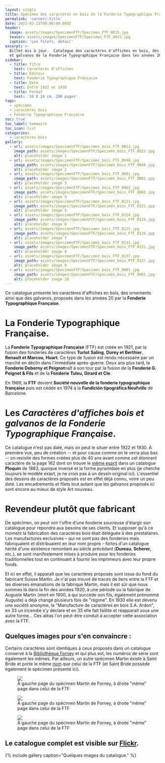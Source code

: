 ```yaml
---
layout: single
title: Spécimen des caractères en bois de la Fonderie Typographique Française.
permalink: 'carnet/:title'
date: 2022-02-21T00:00:00.000Z
header:
  image: assets/images/SpecimenFTF/Specimen_FTF_0015.jpg
  teaser: assets/images/SpecimenFTF/Specimen_FTF_0015.jpg
  caption: 'Les filets, détail'
excerpt: >-
  Billet mis à jour.  Catalogue des caractères d'affiches en bois, des vignettes
  et galvanos de la Fonderie Typographique Française dans les années 20.
sidebar:
  - title: Titre
    text: Caractères d'affiches
  - title: Éditeur
    text: Fonderie Typographique Française
  - title: Date
    text: Entre 1922 et 1930
  - title: Format
    text: '34 X 24 cm, 280 pages'
tags:
  - spécimen
  - caractères bois
  - Fonderie Typographique Française
toc: true
toc_label: Sommaire
toc_icon: list
categories:
  - caracteres-bois
gallery:
  - url: assets/images/SpecimenFTF/Specimen_bois_FTF_0023.jpg
    image_path: assets/images/SpecimenFTF/Specimen_bois_FTF_0023.jpg
    alt: placeholder image 1
  - url: assets/images/SpecimenFTF/Specimen_bois_FTF_0048.jpg
    image_path: assets/images/SpecimenFTF/Specimen_bois_FTF_0048.jpg
    alt: placeholder image 2
  - url: assets/images/SpecimenFTF/Specimen_bois_FTF_0081.jpg
    image_path: assets/images/SpecimenFTF/Specimen_bois_FTF_0081.jpg
    alt: placeholder image 3
  - url: assets/images/SpecimenFTF/Specimen_bois_FTF_0082.jpg
    image_path: assets/images/SpecimenFTF/Specimen_bois_FTF_0082.jpg
    alt: placeholder image 4
  - url: assets/images/SpecimenFTF/Specimen_bois_FTF_0121.jpg
    image_path: assets/images/SpecimenFTF/Specimen_bois_FTF_0121.jpg
    alt: placeholder image 5
  - url: assets/images/SpecimenFTF/Specimen_bois_FTF_0124.jpg
    image_path: assets/images/SpecimenFTF/Specimen_bois_FTF_0124.jpg
    alt: placeholder image 6
  - url: assets/images/SpecimenFTF/Specimen_bois_FTF_0125.jpg
    image_path: assets/images/SpecimenFTF/Specimen_bois_FTF_0125.jpg
    alt: placeholder image 7
  - url: assets/images/SpecimenFTF/Specimen_bois_FTF_0131.jpg
    image_path: assets/images/SpecimenFTF/Specimen_bois_FTF_0131.jpg
    alt: placeholder image 8
  - url: assets/images/SpecimenFTF/Specimen_bois_FTF_0137.jpg
    image_path: assets/images/SpecimenFTF/Specimen_bois_FTF_0137.jpg
    alt: placeholder image 9
  - url: assets/images/SpecimenFTF/Specimen_bois_FTF_0001.jpg
    image_path: assets/images/SpecimenFTF/Specimen_bois_FTF_0001.jpg
    alt: placeholder image 10
---
```


Ce catalogue présente les caractères d'affiches en bois, des ornements ainsi que des galvanos, proposés dans les années 20 par la **Fonderie Typographique Française**.

# La Fonderie Typographique Française.

La **Fonderie Typographique Française** (FTF) est créée en 1921, par la fusion des fonderies de caractères **Turlot** **Saling**, **Durey et Berthier**, **Renault et Marcou**, **Huart**. Ce type de fusion est rendu nécessaire par un marché en déclin dans l'immédiate après-guerre. Deux ans plus tard, la **Fonderie Deberny et Peignot**naît à son tour par la fusion de la **Fonderie G. Peignot & Fils** et de la **Fonderie Tuleu, Girard et Cie**.

En 1969, la **FTF** devient **Société nouvelle de la fonderie typographique française** puis est cédée en 1974 à la **Fundición tipográfica Neufville** de Barcelone.

# Les _Caractères d'affiches bois et galvanos de la Fonderie Typographique Française_.

Ce catalogue n'est pas daté, mais on peut le situer entre 1922 et 1930\. À première vue, peu de création -- et pour cause comme on le verra plus bas -- on revisite des formes créées plus de 40 ans avant comme cet étonnant caractère de la page 162 dont on trouve le [même esprit](http://bit.ly/2k58FoV) dans un catalogue **Ploquin** de 1883, quoique inversé et la forme pyramidale en plus (je cherche toujours le modèle exact, je ne crois pas à un dessin original ici). L'essentiel des dessins de caractères proposés est en effet déjà connu, voire un peu daté. Les encadrements et filets tout autant que les galvanos proposés ici sont encore au mieux de style Art nouveau.

# Revendeur plutôt que fabricant

De spécimen, on peut voir l'offre d'une fonderie soucieuse d'élargir son catalogue pour répondre aux besoins de ses clients. Et supposer qu'à ce moment la fabrication des caractères bois était déléguée à des prestataires. Les manufactures exclusives – qui ne sont pas des fonderies mais fabriquaient et distribuaient en leur nom propre – fortes d'un catalogue hérité d'une existence remontant au siècle précédant (**Dureau**, **Scherer,** etc.), se sont manifestement mises à produire pour les fonderies traditionnelles tout en continuant à fournir les imprimeurs avec leur propre fonds.

Et ici en effet, il apparaît que les caractères proposés sont issus du fond du fabricant Suisse Martin. Je n'ai pas trouvé de traces de liens entre la FTF et les diverses émanations de la fabrique Martin, mais il est sûr que nous sommes là dans la fin des années 1920, à une période ou la fabrique de Auguste Martin (mort en 1900, à qui succède son fils, également prénommé Auguste) a déjà changé plusieurs fois de "régime". En 1930 elle est devenu une société anonyme, la "Manufacture de caractères en bois S.A. Ardon", en 33 un incendie s'y déclare et en 35 elle fait faillite et réapparait sous une autre forme... Ces aléas l'on peut-être conduit à accepter cette association avec la FTF.

## Quelques images pour s'en convaincre :

Certains caractères sont identiques à ceux proposés dans un catalogue conservé à la [Bibliothèque Forney](https://bibliotheques-specialisees.paris.fr/ark:/73873/pf0000166303/v0002.simple.selectedTab=record) et qui plus est, les numéros de série sont également les mêmes. Par ailleurs, un autre spécimen Martin existe à Saint Bride et porte le même [nom](https://stbridefoundation.soutron.net/Portal/Default/en-GB/RecordView/Index/109816) que celui de la FTF (et Saint Bride possède également le spécimen présenté ici).

<figure>
  <a href="{{ site.baseurl }}/assets/images/SpecimenFTF/Martin-FTF-wood.jpg">
  <img src="{{ site.baseurl }}/assets/images/SpecimenFTF/Martin-FTF-wood.jpg">
</a>
  <figcaption>À gauche page du spécimen Martin de Forney, à droite "même" page dans celui de la FTF</figcaption>
</figure>

<figure>
  <a href="{{ site.baseurl }}/assets/images/SpecimenFTF/Martin-FTF-wood2.jpg">
  <img src="{{ site.baseurl }}/assets/images/SpecimenFTF/Martin-FTF-wood2.jpg">
</a>
  <figcaption>À gauche page du spécimen Martin de Forney, à droite "même" page dans celui de la FTF</figcaption>
</figure>

<figure>
  <a href="{{ site.baseurl }}/assets/images/SpecimenFTF/Martin-FTF-wood3.jpg">
  <img src="{{ site.baseurl }}/assets/images/SpecimenFTF/Martin-FTF-wood3.jpg">
</a>
  <figcaption>À gauche page du spécimen Martin de Forney, à droite "même" page dans celui de la FTF</figcaption>
</figure>

## Le catalogue complet est visible sur [Flickr](http://bit.ly/2lUf86O).

{% include gallery caption="Quelques images du catalogue." %}
